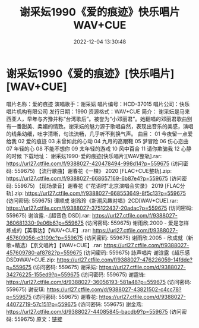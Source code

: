 ﻿---
title: 谢采妘1990《爱的痕迹》快乐唱片WAV+CUE
date: 2022-12-04 13:30:48
categories: WAV车载音乐、镜像
tags: 华语中文
---
# 谢采妘1990《爱的痕迹》[快乐唱片][WAV+CUE]

唱片名称：爱的痕迹
演唱歌手：谢采妘
唱片编号：HCD-37015
唱片公司：快乐唱片机构有限公司
发行日期：1990
资源格式：WAV+CUE
简介：
谢采妘是马来西亚人，早年与齐豫并称“台湾歌后”。被誉为“小邓丽君”。她翻唱的邓丽君歌曲别有一番甜美、柔媚的情致。谢采妘的魅力源于歌唱自然，表现出音乐的美感，演唱的线条幼细，吐字清晰，句法流畅，几乎听不到换气声。
曲目：
01 今夜留一点爱给我
02 爱的痕迹
03 未曾如此的心动
04 九月的高跟鞋
05 梦冒险
06 伤心恋曲
07 年轻的心
08 不能不想你
09 太年轻的游戏
10 风中百合
11 请你欺骗我
12 心静的时候
下载地址：
谢采妘1990-爱的痕迹[快乐唱片][WAV整轨].rar: https://url27.ctfile.com/f/9388027-420478494-998d14?p=559675
(访问密码: 559675)
【流行歌曲】谢春花《一棵》 2020 [FLAC+CUE整轨].zip: https://url27.ctfile.com/f/9388027-668657169-6b87e4?p=559675
(访问密码: 559675)
【现场录音】谢春花《“花语时”北京演唱会实录》 2019 [FLAC分轨].zip: https://url27.ctfile.com/f/9388027-668553649-8f5c13?p=559675
(访问密码: 559675)
谭顺成 谢玲玲《新潮风趣对唱》2CD[WAV+CUE].rar: https://url27.ctfile.com/f/9388027-375122437-20adac?p=559675
(访问密码: 559675)
谢浛露.-.[超音色 DSD].rar: https://url27.ctfile.com/f/9388027-360681330-9e06b6?p=559675
(访问密码: 559675)
谢雨欣.2000 - 爱是怎样炼成的【英事达】【WAV+CUE】.rar: https://url27.ctfile.com/f/9388027-457609056-c3109c?p=559675
(访问密码: 559675)
谢雨欣.2005 - 欣成就（新歌+精选）【京文唱片】【WAV+CUE】.rar: https://url27.ctfile.com/f/9388027-457609780-af8782?p=559675
(访问密码: 559675)
詠声唱片 谢浛露《超乐感 DSD》WAV+CUE.zip: https://url27.ctfile.com/f/9388027-476226059-14fdde?p=559675
(访问密码: 559675)
谢采妘: https://url27.ctfile.com/d/9388027-34276225-155ed9?p=559675
(访问密码: 559675)
谢霆锋: https://url27.ctfile.com/d/9388027-36056193-581a48?p=559675
(访问密码: 559675)
谢安琪: https://url27.ctfile.com/d/9388027-43821502-c4cc78?p=559675
(访问密码: 559675)
谢春花: https://url27.ctfile.com/d/9388027-44072719-57c151?p=559675
(访问密码: 559675)
谢金燕: https://url27.ctfile.com/d/9388027-44085845-bacdb9?p=559675
(访问密码: 559675)
原文：[链接](https://blog.sina.com.cn/s/blog_1647c7e76010310fx.html)
